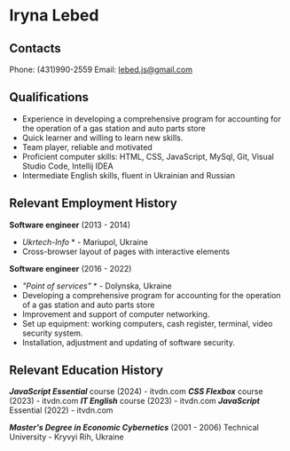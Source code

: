 #  Iryna Lebed

## Contacts
Phone: (431)990-2559
Email: lebed.js@gmail.com

## Qualifications
*	Experience in developing a comprehensive program for accounting for the operation of a gas station and auto parts store
*	Quick learner and willing to learn new skills.
*	Team player, reliable and motivated
*	Proficient computer skills: HTML, CSS, JavaScript, MySql, Git, Visual Studio Code, Intellij IDEA
*	Intermediate English skills, fluent in Ukrainian and Russian

## Relevant Employment History
**Software engineer**
(2013 - 2014)
* *Ukrtech-Info* * - Mariupol, Ukraine
*	Cross-browser layout of pages with interactive elements

**Software engineer**
(2016 - 2022)
* *"Point of services"* * - Dolynska, Ukraine
*	Developing a comprehensive program for accounting for the operation of a gas station and auto parts store
*	Improvement and support of computer networking.
*	Set up equipment: working computers, cash register, terminal, video security system.
*	Installation, adjustment and updating of software security.

## Relevant Education History
***JavaScript Essential*** course (2024) - itvdn.com
***CSS Flexbox*** course (2023) - itvdn.com
***IT English*** course (2023) - itvdn.com
***JavaScript*** Essential (2022) - itvdn.com

***Master's Degree in Economic Cybernetics***
(2001 - 2006)
Technical University - Kryvyi Rih, Ukraine


